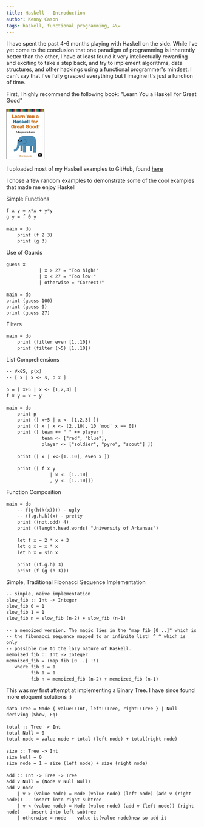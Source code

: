 ```yaml
---
title: Haskell - Introduction
author: Kenny Cason
tags: haskell, functional programming, λ\=
---
```


I have spent the past 4-6 months playing with Haskell on the side. While I've yet come to the conclusion that one paradigm of programming is inherently better than the other, I have at least found it very intellectually rewarding and exciting to take a step back, and try to implement algorithms, data structures, and other hackings using a functional programmer's mindset. I can't say that I've fully grasped everything but I imagine it's just a function of time. 

First, I highly recommend the following book: "Learn You a Haskell for Great Good"

<a href="http://learnyouahaskell.com/" target="_new"><img src="/images/learnyouahaskell.jpg" width="100px"/></a>

I uploaded most of my Haskell examples to GitHub, found <a href="https://github.com/kennycason/haskell" target="_new">here</a>

I chose a few random examples to demonstrate some of the cool examples that made me enjoy Haskell

Simple Functions

```{.haskell .numberLines startFrom="1"}
f x y = x*x + y*y
g y = f 0 y

main = do
    print (f 2 3)
    print (g 3)
```

Use of Gaurds

```{.haskell .numberLines startFrom="1"}
guess x
            | x > 27 = "Too high!"
            | x < 27 = "Too low!"
            | otherwise = "Correct!"

main = do
print (guess 100)
print (guess 0)
print (guess 27)
```

Filters

```{.haskell .numberLines startFrom="1"}
main = do
    print (filter even [1..10])
    print (filter (>5) [1..10])
```

List Comprehensions

```{.haskell .numberLines startFrom="1"}
-- ∀x∈S, p(x)
-- [ x | x <- s, p x ]

p = [ x+5 | x <- [1,2,3] ]
f x y = x + y

main = do
    print p
    print ([ x+5 | x <- [1,2,3] ])
    print ([ x | x <- [2..10], 10 `mod` x == 0])
    print ([ team ++ " " ++ player |
             team <- ["red", "blue"],
             player <- ["soldier", "pyro", "scout"] ])

    print ([ x | x<-[1..10], even x ])

    print ([ f x y
                | x <- [1..10]
                , y <- [1..10]])
```

Function Composition

```{.haskell .numberLines startFrom="1"}
main = do
    -- f(g(h(k(x)))) - ugly
    -- (f.g.h.k)(x) - pretty
    print ((not.odd) 4)
    print ((length.head.words) "University of Arkansas")
    
    let f x = 2 * x + 3
    let g x = x * x
    let h x = sin x

    print ((f.g.h) 3)
    print (f (g (h 3)))
```

Simple, Traditional Fibonacci Sequence Implementation

```{.haskell .numberLines startFrom="1"}
-- simple, naive implementation
slow_fib :: Int -> Integer
slow_fib 0 = 1
slow_fib 1 = 1
slow_fib n = slow_fib (n-2) + slow_fib (n-1)

-- a memoized version. The magic lies in the "map fib [0 ..]" which is 
-- the fibonacci sequence mapped to an infinite list! ^_^ which is only
-- possible due to the lazy nature of Haskell.
memoized_fib :: Int -> Integer
memoized_fib = (map fib [0 ..] !!)
   where fib 0 = 1
         fib 1 = 1
         fib n = memoized_fib (n-2) + memoized_fib (n-1)
```

This was my first attempt at implementing a Binary Tree. 
I have since found more eloquent solutions :)

```{.haskell .numberLines startFrom="1"}
data Tree = Node { value::Int, left::Tree, right::Tree } | Null deriving (Show, Eq)

total :: Tree -> Int
total Null = 0
total node = value node + total (left node) + total(right node)

size :: Tree -> Int
size Null = 0
size node = 1 + size (left node) + size (right node)

add :: Int -> Tree -> Tree
add v Null = (Node v Null Null)
add v node
    | v > (value node) = Node (value node) (left node) (add v (right node)) -- insert into right subtree
    | v < (value node) = Node (value node) (add v (left node)) (right node) -- insert into left subtree
    | otherwise = node -- value is(value node)new so add it
```

